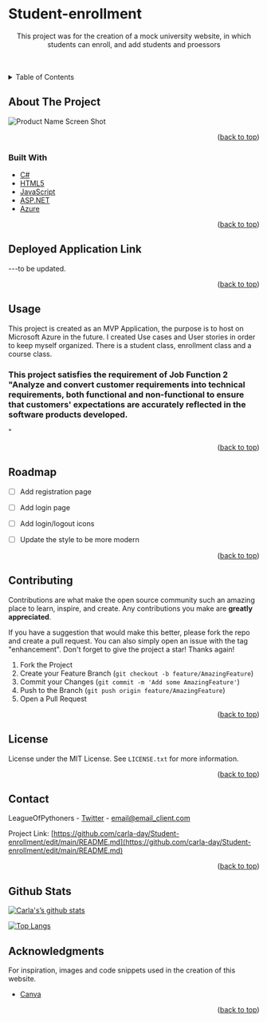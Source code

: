 # Student-enrollment
  <p align="center">
    This project was for the creation of a mock university website, in which students can enroll, and add students and proessors
    <br />
<!--     <a href="https://github.com/carla-day/Student-enrollment"><strong>Explore the docs »</strong></a> -->
    <br />
    <br />



<!-- TABLE OF CONTENTS -->
<details>
  <summary>Table of Contents</summary>
  <ol>
    <li>
      <a href="#about-the-project">About The Project</a>
      <ul>
        <li><a href="#built-with">Built With</a></li>
      </ul>
    </li>
    <li>
      <a href="#getting-started">Getting Started</a>
      <ul>
        <li><a href="#prerequisites">Prerequisites</a></li>
        <li><a href="#installation">Installation</a></li>
        <li><a href="#api key/token">API Key/Token</a></li>
      </ul>
    </li>
    <li><a href="#usage">Usage</a></li>
    <li><a href="#roadmap">Roadmap</a></li>
    <li><a href="#contributing">Contributing</a></li>
    <li><a href="#license">License</a></li>
    <li><a href="#contact">Contact</a></li>
    <li><a href="#acknowledgments">Acknowledgments</a></li>
  </ol>
</details>




<!-- ABOUT THE PROJECT -->
## About The Project

![Product Name Screen Shot](https://i.imgur.com/wcvWaFK.png)


<p align="right">(<a href="#top">back to top</a>)</p>



### Built With

* [C#](https://css.org/)
* [HTML5](https://html5.org/)
* [JavaScript](https://javascript.org/)
* [ASP.NET](https://www.djangoproject.com/)
* [Azure](https://www.python.org/)

<p align="right">(<a href="#top">back to top</a>)</p>


## Deployed Application Link
---to be updated.

<p align="right">(<a href="#top">back to top</a>)</p>




<!-- USAGE EXAMPLES -->
## Usage

This project is created as an MVP Application, the purpose is to host on Microsoft Azure in the future.  I created Use cases and User stories in order to keep myself organized. There is a student class, enrollment class and a course class. 
### This project satisfies the requirement of Job Function 2 "Analyze and convert customer requirements into technical requirements, both functional and non-functional to ensure that customers' expectations are accurately reflected in the software products developed.
"							

<p align="right">(<a href="#top">back to top</a>)</p>



<!-- ROADMAP -->
## Roadmap

- [ ] Add registration page
- [ ] Add login page
- [ ] Add login/logout icons
- [ ] Update the style to be more modern


<p align="right">(<a href="#top">back to top</a>)</p>



<!-- CONTRIBUTING -->
## Contributing

Contributions are what make the open source community such an amazing place to learn, inspire, and create. Any contributions you make are **greatly appreciated**.

If you have a suggestion that would make this better, please fork the repo and create a pull request. You can also simply open an issue with the tag "enhancement".
Don't forget to give the project a star! Thanks again!

1. Fork the Project
2. Create your Feature Branch (`git checkout -b feature/AmazingFeature`)
3. Commit your Changes (`git commit -m 'Add some AmazingFeature'`)
4. Push to the Branch (`git push origin feature/AmazingFeature`)
5. Open a Pull Request

<p align="right">(<a href="#top">back to top</a>)</p>



<!-- LICENSE -->
## License

License under the MIT License. See `LICENSE.txt` for more information.

<p align="right">(<a href="#top">back to top</a>)</p>



<!-- CONTACT -->
## Contact

LeagueOfPythoners - [Twitter](https://twitter.com/twitter_handle) - email@email_client.com

Project Link: [https://github.com/carla-day/Student-enrollment/edit/main/README.md](https://github.com/carla-day/Student-enrollment/edit/main/README.md)

<p align="right">(<a href="#top">back to top</a>)</p>





<!-- GitHub Stats  -->

## Github Stats


[![Carla's’s github stats](https://github-readme-stats.vercel.app/api?username=carla-day)](https://github.com/carla-day)

[![Top Langs](https://github-readme-stats.vercel.app/api/top-langs/?username=carla-day&layout=compact)](https://github.com/carla-day)



<!-- ACKNOWLEDGMENTS -->
## Acknowledgments

For inspiration, images and code snippets used in the creation of this website.

* [Canva](https://www.canva.com/templates/)


<p align="right">(<a href="#top">back to top</a>)</p>
